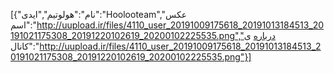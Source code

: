 [{"نام":"هولوتیم","ایدی":"Hoolooteam","عکس اسم":"http://uupload.ir/files/4110_user_20191009175618_20191013184513_20191021175308_20191220102619_20200102225535.png","درباره ی کانال":"http://uupload.ir/files/4110_user_20191009175618_20191013184513_20191021175308_20191220102619_20200102225535.png"}]